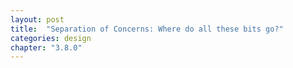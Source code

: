 ```yaml
---
layout: post
title:  "Separation of Concerns: Where do all these bits go?"
categories: design
chapter: "3.8.0"
---
```


